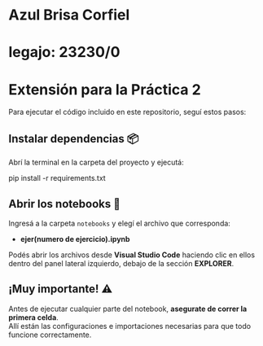 # Azul Brisa Corfiel 
# legajo: 23230/0


# Extensión para la Práctica 2

Para ejecutar el código incluido en este repositorio, seguí estos pasos:

## Instalar dependencias 📦

Abrí la terminal en la carpeta del proyecto y ejecutá:

pip install -r requirements.txt

## Abrir los notebooks 📁

Ingresá a la carpeta `notebooks` y elegí el archivo que corresponda:

- **ejer(numero de ejercicio).ipynb**

Podés abrir los archivos desde **Visual Studio Code** haciendo clic en ellos dentro del panel lateral izquierdo, debajo de la sección **EXPLORER**.

## ¡Muy importante! ⚠️

Antes de ejecutar cualquier parte del notebook, **asegurate de correr la primera celda**.  
Allí están las configuraciones e importaciones necesarias para que todo funcione correctamente.

